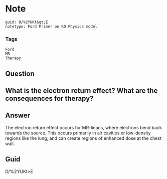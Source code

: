 # Note
```
guid: D/%2YUKt&gt;E
notetype: Ford Primer on RO Physics model
```

### Tags
```
Ford
MR
Therapy
```

## Question
<h2>What is the electron return effect? What are the consequences for therapy?</h2>

## Answer
<section>
<p>The electron return effect occurs for MR-linacs, where electrons bend back towards the source. This occurs primarily in air cavities or low-density regions like the lung, and can create regions of enhanced dose at the chest wall.</p>


</section>

## Guid
D/%2YUKt>E
